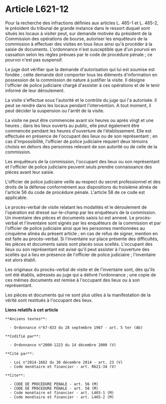 # Article L621-12

Pour la recherche des infractions définies aux articles L. 465-1 et L. 465-2, le président du tribunal de grande instance
dans le ressort duquel sont situés les locaux à visiter peut, sur demande motivée du président de la Commission des
opérations de bourse, autoriser les enquêteurs de la commission à effectuer des visites en tous lieux ainsi qu'à procéder à
la saisie de documents. L'ordonnance n'est susceptible que d'un pourvoi en cassation selon les règles prévues par le code de
procédure pénale ; ce pourvoi n'est pas suspensif.

Le juge doit vérifier que la demande d'autorisation qui lui est soumise est fondée ; cette demande doit comporter tous les
éléments d'information en possession de la commission de nature à justifier la visite. Il désigne l'officier de police
judiciaire chargé d'assister à ces opérations et de le tenir informé de leur déroulement.

La visite s'effectue sous l'autorité et le contrôle du juge qui l'a autorisée. Il peut se rendre dans les locaux pendant
l'intervention. A tout moment, il peut décider la suspension ou l'arrêt de la visite.

La visite ne peut être commencée avant six heures ou après vingt et une heures ; dans les lieux ouverts au public, elle peut
également être commencée pendant les heures d'ouverture de l'établissement. Elle est effectuée en présence de l'occupant des
lieux ou de son représentant ; en cas d'impossibilité, l'officier de police judiciaire requiert deux témoins choisis en
dehors des personnes relevant de son autorité ou de celle de la commission.

Les enquêteurs de la commission, l'occupant des lieux ou son représentant et l'officier de police judiciaire peuvent seuls
prendre connaissance des pièces avant leur saisie.

L'officier de police judiciaire veille au respect du secret professionnel et des droits de la défense conformément aux
dispositions du troisième alinéa de l'article 56 du code de procédure pénale. L'article 58 de ce code est applicable.

Le procès-verbal de visite relatant les modalités et le déroulement de l'opération est dressé sur-le-champ par les enquêteurs
de la commission. Un inventaire des pièces et documents saisis lui est annexé. Le procès-verbal et l'inventaire sont signés
par les enquêteurs de la commission et par l'officier de police judiciaire ainsi que les personnes mentionnées au cinquième
alinéa du présent article ; en cas de refus de signer, mention en est faite au procès-verbal. Si l'inventaire sur place
présente des difficultés, les pièces et documents saisis sont placés sous scellés. L'occupant des lieux ou son représentant
est avisé qu'il peut assister à l'ouverture des scellés qui a lieu en présence de l'officier de police judiciaire ;
l'inventaire est alors établi.

Les originaux du procès-verbal de visite et de l'inventaire sont, dès qu'ils ont été établis, adressés au juge qui a délivré
l'ordonnance ; une copie de ces mêmes documents est remise à l'occupant des lieux ou à son représentant.

Les pièces et documents qui ne sont plus utiles à la manifestation de la vérité sont restitués à l'occupant des lieux.

**Liens relatifs à cet article**

	**Anciens textes**:

	  - Ordonnance n°67-833 du 28 septembre 1967 - art. 5 ter (Ab)

	**Codifié par**:

	  - Ordonnance n°2000-1223 du 14 décembre 2000 (V)

	**Cité par**:

	  - Loi n°2014-1662 du 30 décembre 2014 - art. 23 (V)
	  - Code monétaire et financier - art. R621-34 (V)

	**Cite**:

	  - CODE DE PROCEDURE PENALE - art. 56 (M)
	  - CODE DE PROCEDURE PENALE - art. 58 (M)
	  - Code monétaire et financier - art. L465-1 (M)
	  - Code monétaire et financier - art. L465-2 (M)
